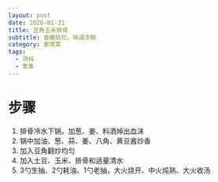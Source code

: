 ```yaml
---
layout: post
date: 2020-01-31
title: 豆角玉米排骨
subtitle: 香嫩软烂，味道浓郁
category: 家常菜
tags:
  - 汤炖
  - 荤素
---
```


# 步骤

1. 排骨冷水下锅，加葱、姜、料酒焯出血沫
2. 锅中加油、葱、蒜、姜、八角、黄豆酱炒香
3. 加入豆角翻炒均匀
4. 加入土豆、玉米、排骨和适量清水
5. 3勺生抽、2勺耗油、1勺老抽，大火烧开、中火炖熟、大火收汤